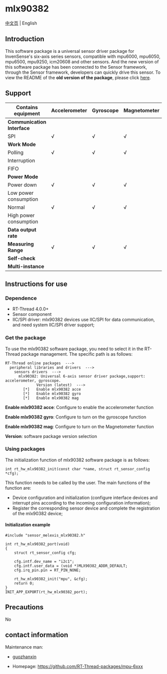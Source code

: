 # mlx90382

[中文页](README_ZH.md) | English

## Introduction

This software package is a universal sensor driver package for InvenSense's six-axis series sensors, compatible with mpu6000, mpu6050, mpu6500, mpu9250, icm20608 and other sensors. And the new version of this software package has been connected to the Sensor framework, through the Sensor framework, developers can quickly drive this sensor. To view the README of the **old version of the package**, please click [here](README_OLD.md).

## Support

| Contains equipment          | Accelerometer | Gyroscope | Magnetometer |
| --------------------------- | ------------- | --------- | ------------ |
| **Communication Interface** |               |           |              |
| SPI                         | √             | √         | √            |
| **Work Mode**               |               |           |              |
| Polling                     | √             | √         | √            |
| Interruption                |               |           |              |
| FIFO                        |               |           |              |
| **Power Mode**              |               |           |              |
| Power down                  | √             | √         | √            |
| Low power consumption       |               |           |              |
| Normal                      | √             | √         | √            |
| High power consumption      |               |           |              |
| **Data output rate**        |               |           |              |
| **Measuring Range**         | √             | √         | √            |
| **Self-check**              |               |           |              |
| **Multi-instance**          |               |           |              |

## Instructions for use

### Dependence

- RT-Thread 4.0.0+
- Sensor component
- IIC/SPI driver: mlx90382 devices use IIC/SPI for data communication, and need system IIC/SPI driver support;

### Get the package

To use the mlx90382 software package, you need to select it in the RT-Thread package management. The specific path is as follows:

```
RT-Thread online packages  --->
  peripheral libraries and drivers  --->
    sensors drivers  --->
      mlx90382: Universal 6-axis sensor driver package,support: accelerometer, gyroscope.
              Version (latest)  --->
        [*]   Enable mlx90382 acce
        [*]   Enable mlx90382 gyro
        [*]   Enable mlx90382 mag
```

**Enable mlx90382 acce**: Configure to enable the accelerometer function

**Enable mlx90382 gyro**: Configure to turn on the gyroscope function

**Enable mlx90382 mag**: Configure to turn on the Magnetometer function

**Version**: software package version selection

### Using packages

The initialization function of mlx90382 software package is as follows:

```
int rt_hw_mlx90382_init(const char *name, struct rt_sensor_config *cfg);
```

This function needs to be called by the user. The main functions of the function are:

- Device configuration and initialization (configure interface devices and interrupt pins according to the incoming configuration information);
- Register the corresponding sensor device and complete the registration of the mlx90382 device;

#### Initialization example

```
#include "sensor_melexis_mlx90382.h"

int rt_hw_mlx90382_port(void)
{
    struct rt_sensor_config cfg;
    
    cfg.intf.dev_name = "i2c1";
    cfg.intf.user_data = (void *)MLX90382_ADDR_DEFAULT;
    cfg.irq_pin.pin = RT_PIN_NONE;

    rt_hw_mlx90382_init("mpu", &cfg);
    return 0;
}
INIT_APP_EXPORT(rt_hw_mlx90382_port);
```

## Precautions

No

## contact information

Maintenance man:

- [guozhanxin](https://github.com/Guozhanxin)

- Homepage: <https://github.com/RT-Thread-packages/mpu-6xxx>
